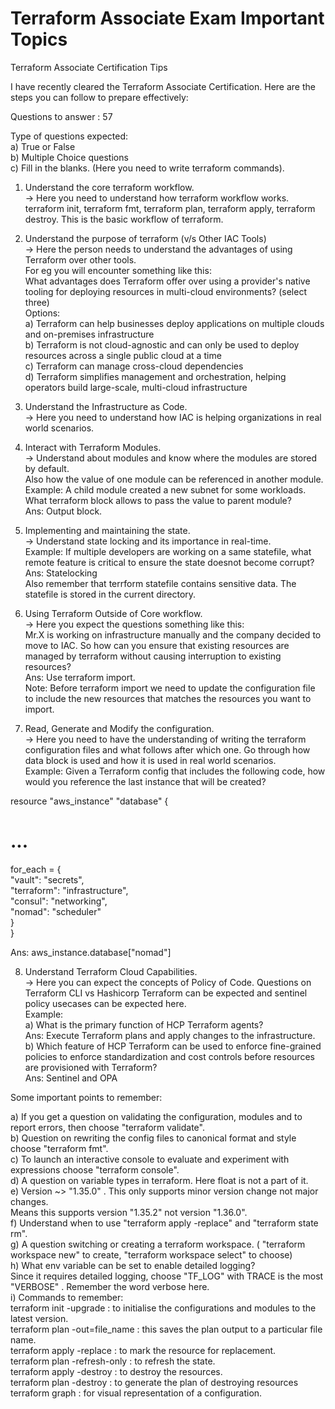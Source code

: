 # Terraform Associate Exam Important Topics
Terraform Associate Certification Tips

I have recently cleared the Terraform Associate Certification. Here are the steps you can follow to prepare effectively:

Questions to answer : 57  

Type of questions expected:  
    a) True or False  
    b) Multiple Choice questions  
    c) Fill in the blanks. (Here you need to write terraform commands).   

1. Understand the core terraform workflow.  
-> Here you need to understand how terraform workflow works. terraform init, terraform fmt, terraform plan, terraform apply, terraform destroy. This is the basic workflow of terraform.

2. Understand the purpose of terraform (v/s Other IAC Tools)  
-> Here the person needs to understand the advantages of using Terraform over other tools.   
   For eg you will encounter something like this:  
   What advantages does Terraform offer over using a provider's native tooling for deploying resources in multi-cloud environments? (select three)  
   Options:  
     a) Terraform can help businesses deploy applications on multiple clouds and on-premises infrastructure  
     b) Terraform is not cloud-agnostic and can only be used to deploy resources across a single public cloud at a time  
     c) Terraform can manage cross-cloud dependencies  
     d) Terraform simplifies management and orchestration, helping operators build large-scale, multi-cloud infrastructure  

3. Understand the Infrastructure as Code.  
-> Here you need to understand how IAC is helping organizations in real world scenarios.  

4. Interact with Terraform Modules.  
-> Understand about modules and know where the modules are stored by default.  
   Also how the value of one module can be referenced in another module.  
   Example: A child module created a new subnet for some workloads. What terraform block allows to pass the value to parent module?  
   Ans: Output block.  
   
5. Implementing and maintaining the state.  
-> Understand state locking and its importance in real-time.  
   Example: If multiple developers are working on a same statefile, what remote feature is critical to ensure the state doesnot become corrupt?  
   Ans: Statelocking  
   Also remember that terrform statefile contains sensitive data. The statefile is stored in the current directory.  

6.  Using Terraform Outside of Core workflow.  
-> Here you expect the questions something like this:  
   Mr.X is working on infrastructure manually and the company decided to move to IAC. So how can you ensure that existing resources are managed by terraform 
   without causing interruption to existing resources?  
   Ans: Use terraform import.  
   Note: Before terraform import we need to update the configuration file to include the new resources that matches the resources you want to import.   

7. Read, Generate and Modify the configuration.  
-> Here you need to have the understanding of writing the terraform configuration files and what follows after which one. Go through how data block is used and how 
   it is used in real world scenarios.  
   Example: Given a Terraform config that includes the following code, how would you reference the last instance that will be created?  



resource "aws_instance" "database" {  
  # ...
  for_each = {  
    "vault": "secrets",  
    "terraform": "infrastructure",  
    "consul": "networking",  
    "nomad": "scheduler"  
  }  
}  
 
Ans: aws_instance.database["nomad"]  

8. Understand Terraform Cloud Capabilities.  
-> Here you can expect the concepts of Policy of Code. Questions on Terraform CLI vs Hashicorp Terraform can be expected and sentinel policy usecases can be 
   expected here.  
   Example:  
       a) What is the primary function of HCP Terraform agents?  
       Ans: Execute Terraform plans and apply changes to the infrastructure.  
       b) Which feature of HCP Terraform can be used to enforce fine-grained policies to enforce standardization and cost controls before resources are provisioned 
          with Terraform?  
       Ans: Sentinel and OPA  


Some important points to remember: 

a) If you get a question on validating the configuration, modules and to report errors, then choose "terraform validate".   
b) Question on rewriting the config files to canonical format and style choose "terraform fmt".  
c) To launch an interactive console to evaluate and experiment with expressions choose "terraform console".  
d) A question on variable types in terraform. Here float is not a part of it.  
e) Version ~> "1.35.0" . This only supports minor version change not major changes.   
   Means this supports version "1.35.2" not version "1.36.0".  
f) Understand when to use "terraform apply -replace" and "terraform state rm".  
g) A question switching or creating a terraform workspace. ( "terraform workspace new" to create, "terraform workspace select" to choose)     
h) What env variable can be set to enable detailed logging?  
   Since it requires detailed logging, choose "TF_LOG" with TRACE is the most "VERBOSE" . Remember the word verbose here.  
i) Commands to remember:  
terraform init -upgrade : to initialise the configurations and modules to the latest version.  
terraform plan -out=file_name : this saves the plan output to a particular file name.  
terraform apply -replace : to mark the resource for replacement.  
terraform plan -refresh-only : to refresh the state.  
terraform apply -destroy : to destroy the resources.  
terraform plan -destroy : to generate the plan of destroying resources
terraform graph : for visual representation of a configuration.
